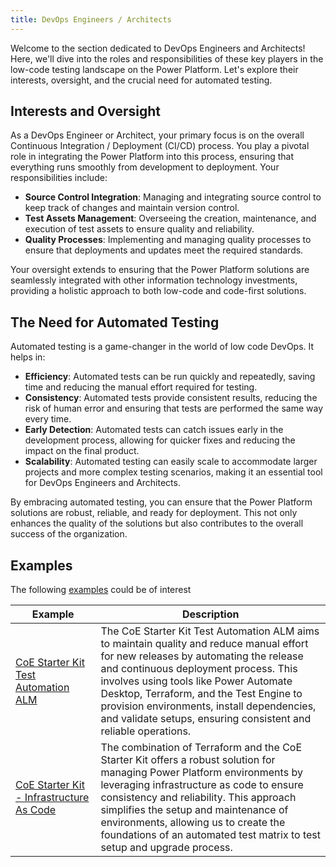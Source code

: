```yaml
---
title: DevOps Engineers / Architects
---
```


Welcome to the section dedicated to DevOps Engineers and Architects! Here, we'll dive into the roles and responsibilities of these key players in the low-code testing landscape on the Power Platform. Let's explore their interests, oversight, and the crucial need for automated testing.

## Interests and Oversight

As a DevOps Engineer or Architect, your primary focus is on the overall Continuous Integration / Deployment (CI/CD) process. You play a pivotal role in integrating the Power Platform into this process, ensuring that everything runs smoothly from development to deployment. Your responsibilities include:

- **Source Control Integration**: Managing and integrating source control to keep track of changes and maintain version control.
- **Test Assets Management**: Overseeing the creation, maintenance, and execution of test assets to ensure quality and reliability.
- **Quality Processes**: Implementing and managing quality processes to ensure that deployments and updates meet the required standards.

Your oversight extends to ensuring that the Power Platform solutions are seamlessly integrated with other information technology investments, providing a holistic approach to both low-code and code-first solutions.

## The Need for Automated Testing

Automated testing is a game-changer in the world of low code DevOps. It helps in:

- **Efficiency**: Automated tests can be run quickly and repeatedly, saving time and reducing the manual effort required for testing.
- **Consistency**: Automated tests provide consistent results, reducing the risk of human error and ensuring that tests are performed the same way every time.
- **Early Detection**: Automated tests can catch issues early in the development process, allowing for quicker fixes and reducing the impact on the final product.
- **Scalability**: Automated testing can easily scale to accommodate larger projects and more complex testing scenarios, making it an essential tool for DevOps Engineers and Architects.

By embracing automated testing, you can ensure that the Power Platform solutions are robust, reliable, and ready for deployment. This not only enhances the quality of the solutions but also contributes to the overall success of the organization.

## Examples

The following [examples](../examples) could be of interest

| Example | Description |
|---------|-------------|
| [CoE Starter Kit Test Automation ALM](../examples/coe-kit-test-automation-alm.md) | The CoE Starter Kit Test Automation ALM aims to maintain quality and reduce manual effort for new releases by automating the release and continuous deployment process. This involves using tools like Power Automate Desktop, Terraform, and the Test Engine to provision environments, install dependencies, and validate setups, ensuring consistent and reliable operations.
| [CoE Starter Kit -  Infrastructure As Code](../examples/coe-kit-infrastructure-as-code.md) | The combination of Terraform and the CoE Starter Kit offers a robust solution for managing Power Platform environments by leveraging infrastructure as code to ensure consistency and reliability. This approach simplifies the setup and maintenance of environments, allowing us to create the foundations of an automated test matrix to test setup and upgrade process. 